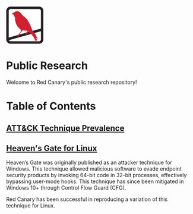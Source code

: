 <p><img src="assets/logo.png" width="100px" /></p>

# Public Research

Welcome to Red Canary's public research repository!

# Table of Contents

## [ATT&CK Technique Prevalence](https://github.com/redcanaryco/public-research/tree/master/technique_prevalence)



## [Heaven's Gate for Linux](https://github.com/redcanaryco/public-research/tree/master/heavens_gate)

Heaven’s Gate was originally published as an attacker technique for Windows. This technique allowed malicious 
software to evade endpoint security products by invoking 64-bit code in 32-bit processes, effectively 
bypassing user-mode hooks. This technique has since been mitigated in Windows 10+ through Control Flow Guard (CFG).

Red Canary has been successful in reproducing a variation of this technique for Linux.
